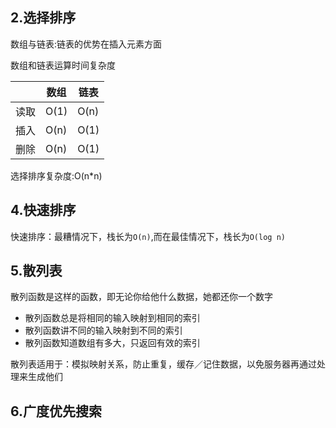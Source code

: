 ## 2.选择排序

数组与链表:链表的优势在插入元素方面

数组和链表运算时间复杂度

|      | 数组 | 链表 |
| ---- | ---- | ---- |
| 读取 | O(1) | O(n) |
| 插入 | O(n) | O(1) |
| 删除 | O(n) | O(1) |

选择排序复杂度:O(n*n)

[^2019.11.21]: 

## 4.快速排序

快速排序：最糟情况下，栈长为`O(n)`,而在最佳情况下，栈长为`O(log n)`

## 5.散列表

散列函数是这样的函数，即无论你给他什么数据，她都还你一个数字

- 散列函数总是将相同的输入映射到相同的索引
- 散列函数讲不同的输入映射到不同的索引
- 散列函数知道数组有多大，只返回有效的索引

散列表适用于：模拟映射关系，防止重复，缓存／记住数据，以免服务器再通过处理来生成他们

## 6.广度优先搜索

